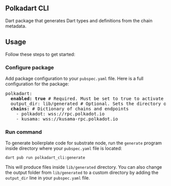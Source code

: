 ## Polkadart CLI

Dart package that generates Dart types and definitions from the chain metadata.

## Usage

Follow these steps to get started:

### Configure package

Add package configuration to your `pubspec.yaml` file. Here is a full configuration for the package:

<pre>
polkadart:
  <b>enabled: true</b> # Required. Must be set to true to activate the package. Default: false
  output_dir: lib/generated # Optional. Sets the directory of generated files. Provided value should be a valid path on your system. Default: lib/generated
  <b>chains:</b> # Dictionary of chains and endpoints
    - polkadot: wss://rpc.polkadot.io
    - kusama: wss://kusama-rpc.polkadot.io
</pre>

### Run command

To generate boilerplate code for substrate node, run the `generate` program inside directory where your `pubspec.yaml` file is located:

    dart pub run polkadart_cli:generate

This will produce files inside `lib/generated` directory.
You can also change the output folder from `lib/generated` to a custom directory by adding the `output_dir` line in your `pubspec.yaml` file.
